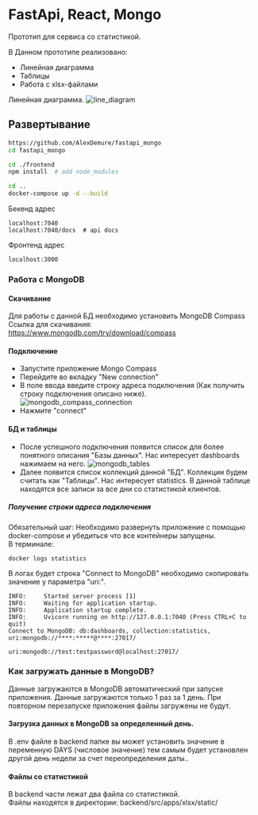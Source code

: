 # FastApi, React, Mongo
Прототип для сервиса со статистикой. <br>

В Данном прототипе реализовано:
- Линейная диаграмма
- Таблицы
- Работа с xlsx-файлами

Линейная диаграмма.
![line_diagram](https://www.fsight.ru/wp-content/uploads/2018/10/2graf.png)

## Развертывание

```sh
https://github.com/AlexDemure/fastapi_mongo
cd fastapi_mongo

cd ./frontend
npm install  # add node_modules

cd ..
docker-compose up -d --build
```
Бекенд адрес
```
localhost:7040 
localhost:7040/docs  # api docs
```
Фронтенд адрес
```
localhost:3000
```
### Работа с MongoDB
#### Скачивание
Для работы с данной БД необходимо установить MongoDB Compass
Ссылка для скачивания: https://www.mongodb.com/try/download/compass

#### Подключение
- Запустите приложение Mongo Compass
- Перейдите во вкладку "New connection"
- В поле ввода введите строку адреса подключения (Как получить строку подключения описано ниже).
![mongodb_compass_connection](https://habrastorage.org/webt/nv/p-/og/nvp-ogdn3bq-tj2e_e2cd-jnmpw.png)
- Нажмите "connect"

#### БД и таблицы
- После успешного подключения появится список для более понятного описания "Базы данных".
Нас интересует dashboards нажимаем на него.
![mongodb_tables](https://habrastorage.org/webt/jx/0l/sw/jx0lsw7r1o7dd_iyhufwcnenrxs.png)
- Далее появится список коллекций данной "БД". Коллекции будем считать как "Таблицы". 
Нас интересует statistics. В данной таблице находятся все записи за все дни со статистикой клиентов.

##### Получение строки адреса подключения
Обязательный шаг: Необходимо развернуть приложение с помощью docker-compose и убедиться что все контейнеры запущены.<br>
В терминале:
```
docker logs statistics
```
В логах будет строка "Connect to MongoDB" необходимо скопировать значение у параметра "uri:".
```
INFO:     Started server process [1]
INFO:     Waiting for application startup.
INFO:     Application startup complete.
INFO:     Uvicorn running on http://127.0.0.1:7040 (Press CTRL+C to quit)
Connect to MongoDB: db:dashboards, collection:statistics, uri:mongodb://****:*****@****:27017/
```
```
uri:mongodb://test:testpassword@localhost:27017/
```

### Как загружать данные в MongoDB?
Данные загружаются в MongoDB автоматический при запуске приложения. Данные загружаются только 1 раз за 1 день.
При повторном перезапуске приложения файлы загружены не будут.

#### Загрузка данных в MongoDB за определенный день.
В .env файле в backend папке вы может установить значение в переменную DAYS (числовое значение)
 тем самым будет установлен другой день недели за счет переопределения даты.. 

#### Файлы со статистикой
В backend части лежат два файла со статистикой.<br>
Файлы находятся в директории: backend/src/apps/xlsx/static/

